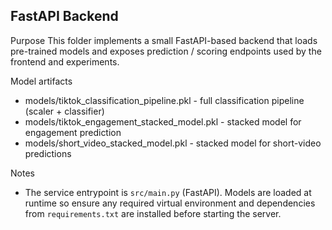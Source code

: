 ## FastAPI Backend

Purpose
This folder implements a small FastAPI-based backend that loads pre-trained models
and exposes prediction / scoring endpoints used by the frontend and experiments.

Model artifacts
- models/tiktok_classification_pipeline.pkl  - full classification pipeline (scaler + classifier)
- models/tiktok_engagement_stacked_model.pkl - stacked model for engagement prediction
- models/short_video_stacked_model.pkl      - stacked model for short-video predictions

Notes
- The service entrypoint is `src/main.py` (FastAPI). Models are loaded at runtime
	so ensure any required virtual environment and dependencies from `requirements.txt`
	are installed before starting the server.

